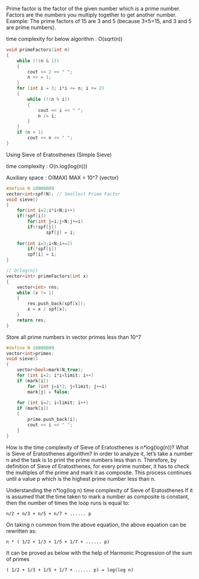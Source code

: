 Prime factor is the factor of the given number which is a prime number. Factors are the numbers you multiply together to get another number. 
Example: The prime factors of 15 are 3 and 5 (because 3×5=15, and 3 and 5 are prime numbers).

time complexity for below algorithm :  O(sqrt(n))
```cpp
void primeFactors(int n)  
{  
    while (!(n & 1))  
    {  
        cout << 2 << " ";  
        n >> = 1;  
    }
    for (int i = 3; i*i <= n; i += 2)  
    {  
        while (!(n % i))  
        {  
            cout << i << " ";  
            n /= i;  
        }  
    }    
    if (n > 1)  
        cout << n << " ";  
} 
```

Using Sieve of Eratosthenes (Simple Sieve)

time complexity : O(n.log(log(n)))

Auxiliary space : O(MAX)   MAX = 10^7 (vector)

```cpp
#define N 10000009 
vector<int>spf(N); // Smallest Prime Factor
void sieve()
{
    for(int i=2;i*i<N;i++)
    if(!spf[i])
        for(int j=i;j<N;j+=i)
	    if(!spf[j])
               spf[j] = i;
    
    for(int i=3;i<N;i+=2)
        if(!spf[i])
        spf[i] = i;
}

// O(log(n))
vector<int> primeFactors(int x) 
{ 
    vector<int> res; 
    while (x != 1) 
    { 
        res.push_back(spf[x]); 
        x = x / spf[x]; 
    } 
    return res; 
} 
```

Store all prime numbers in vector primes  less than 10^7

```cpp
#define N 10000009 
vector<int>primes;
void sieve()
{
	vector<bool>mark(N,true);
	for (int i=2; i*i<limit; i++)
	if (mark[i])
	    for (int j=i*2; j<limit; j+=i)
		mark[j] = false;
	
	for (int i=2; i<limit; i++)
	if (mark[i])
	{
		prime.push_back(i);
		cout << i << " ";
	}
}
```

How is the time complexity of Sieve of Eratosthenes is n*log(log(n))?
What is Sieve of Eratosthenes algorithm?
In order to analyze it, let’s take a number n and the task is to print the prime numbers less than n.
Therefore, by definition of Sieve of Eratosthenes, for every prime number, it has to check the multiples of the prime and mark it as composite.
This process continues until a value p which is the highest prime number less than n.

Understanding the n*log(log n) time complexity of Sieve of Eratosthenes
If it is assumed that the time taken to mark a number as composite is constant, then the number of times the loop runs is equal to:

`n/2 + n/3 + n/5 + n/7 + ...... p`

On taking n common from the above equation, the above equation can be rewritten as:

`n * ( 1/2 + 1/3 + 1/5 + 1/7 + ...... p)`

It can be proved as below with the help of Harmonic Progression of the sum of primes

`( 1/2 + 1/3 + 1/5 + 1/7 + ...... p) = log(log n)`
